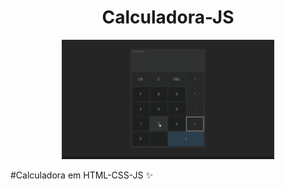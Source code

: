 <div align='center'>
    <h1>Calculadora-JS</h1>
      <img src='src/assets/to_readme/calculator.gif' title='Demo da calculadora' width='340px'>
</div>

#Calculadora em HTML-CSS-JS ✨


